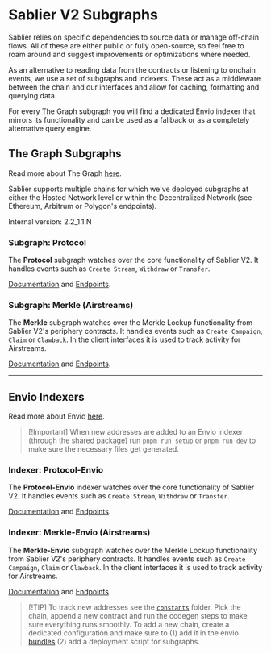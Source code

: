 # Sablier V2 Subgraphs

Sablier relies on specific dependencies to source data or manage off-chain flows. All of these are either public or
fully open-source, so feel free to roam around and suggest improvements or optimizations where needed.

As an alternative to reading data from the contracts or listening to onchain events, we use a set of subgraphs and
indexers. These act as a middleware between the chain and our interfaces and allow for caching, formatting and querying
data.

For every The Graph subgraph you will find a dedicated Envio indexer that mirrors its functionality and can be used as a
fallback or as a completely alternative query engine.

## The Graph Subgraphs

Read more about The Graph [here](https://thegraph.com/docs/en/).

Sablier supports multiple chains for which we've deployed subgraphs at either the Hosted Network level or within the
Decentralized Network (see Ethereum, Arbitrum or Polygon's endpoints).

Internal version: 2.2_1.1.N

### Subgraph: Protocol

The **Protocol** subgraph watches over the core functionality of Sablier V2. It handles events such as `Create Stream`,
`Withdraw` or `Transfer`.

[Documentation](https://docs.sablier.com/api/subgraphs/protocol/entities) and
[Endpoints](https://docs.sablier.com/api/subgraphs/endpoints).

### Subgraph: Merkle (Airstreams)

The **Merkle** subgraph watches over the Merkle Lockup functionality from Sablier V2's periphery contracts. It handles
events such as `Create Campaign`, `Claim` or `Clawback`. In the client interfaces it is used to track activity for
Airstreams.

[Documentation](https://docs.sablier.com/api/subgraphs/merkle/entities) and
[Endpoints](https://docs.sablier.com/api/subgraphs/endpoints).

---

## Envio Indexers

Read more about Envio [here](https://docs.envio.dev).

> [!Important] When new addresses are added to an Envio indexer (through the shared package) run `pnpm run setup` or
> `pnpm run dev` to make sure the necessary files get generated.

### Indexer: Protocol-Envio

The **Protocol-Envio** indexer watches over the core functionality of Sablier V2. It handles events such as
`Create Stream`, `Withdraw` or `Transfer`.

[Documentation](https://docs.sablier.com/api/indexers/protocol/entities) and
[Endpoints](https://docs.sablier.com/api/indexers/endpoints).

### Indexer: Merkle-Envio (Airstreams)

The **Merkle-Envio** subgraph watches over the Merkle Lockup functionality from Sablier V2's periphery contracts. It
handles events such as `Create Campaign`, `Claim` or `Clawback`. In the client interfaces it is used to track activity
for Airstreams.

[Documentation](https://docs.sablier.com/api/indexers/merkle/entities) and
[Endpoints](https://docs.sablier.com/api/indexers/endpoints).

> [!TIP] To track new addresses see the [`constants`](./packages/constants) folder. Pick the chain, append a new
> contract and run the codegen steps to make sure everything runs smoothly. To add a new chain, create a dedicated
> configuration and make sure to (1) add it in the envio [bundles](./packages/constants/src/bundles/) (2) add a
> deployment script for subgraphs.
